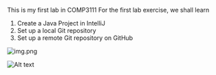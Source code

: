 This is my first lab in COMP3111
For the first lab exercise, we shall learn
1. Create a Java Project in IntelliJ
2. Set up a local Git repository
3. Set up a remote Git repository on GitHub

![img.png](img.png)

![Alt text](C:\Users\edenia\Desktop\Eden\Timburlaine.jpg)
